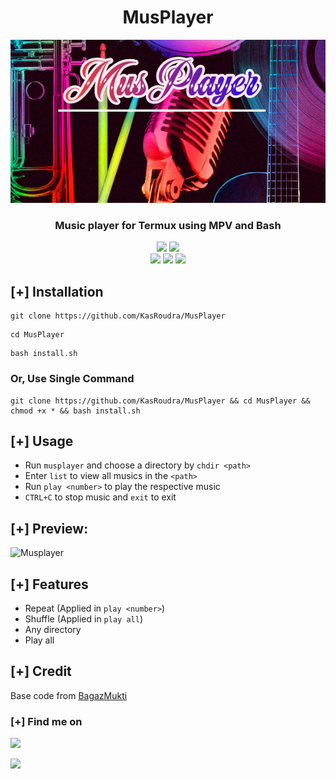 <h1 align="center">MusPlayer</h1>

![Musplayer-Banner](https://github.com/KasRoudra/MusPlayer/raw/main/banner.png)
<h3 align="center">Music player for Termux using MPV and Bash</h3>
<p align="center">
    <img src="https://img.shields.io/badge/Version-1.0-green?style=for-the-badge">
    <img src="https://img.shields.io/github/license/KasRoudra/MusPlayer?style=for-the-badge&color=blue">
 <br>
    <img src="https://img.shields.io/badge/Author-KasRoudra-purple?style=flat-square">
    <img src="https://img.shields.io/badge/Open%20Source-Yes-cyan?style=flat-square">
    <img src="https://img.shields.io/badge/Written%20In-Shell-blue?style=flat-square">
</p> 
 
## [+] Installation

```
git clone https://github.com/KasRoudra/MusPlayer
```

```
cd MusPlayer
```

```
bash install.sh

```

### Or, Use Single Command
```
git clone https://github.com/KasRoudra/MusPlayer && cd MusPlayer && chmod +x * && bash install.sh
```

## [+] Usage

 - Run `musplayer` and choose a directory by `chdir <path>`
 - Enter `list` to view all musics in the `<path>`
 - Run `play <number>` to play the respective music
 - `CTRL+C` to stop music and `exit` to exit

## [+] Preview:

![Musplayer](https://github.com/KasRoudra/MusPlayer/raw/main/main.gif)

## [+] Features

 - Repeat (Applied in `play <number>`)
 - Shuffle (Applied in `play all`)
 - Any directory
 - Play all
 
## [+] Credit
Base code from [BagazMukti](https://github.com/BagazMukti/muxsic)

### [+] Find me on 
<a href="mailto:kasroudrakrd@gmail.com" target="_blank"><img src="https://img.shields.io/badge/Email-kasroudrakrd@gmail.com-blue?style=for-the-badge&logo=gmail"></a>

<a href="https://m.me/KasRoudra" target="_blank"><img src="https://img.shields.io/badge/Messenger-KasRoudra-blue?style=for-the-badge&logo=messenger"></a>
